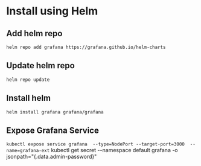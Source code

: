 # Install using Helm

## Add helm repo

`helm repo add grafana https://grafana.github.io/helm-charts`

## Update helm repo

`helm repo update`

## Install helm 

`helm install grafana grafana/grafana`

## Expose Grafana Service

`kubectl expose service grafana  --type=NodePort --target-port=3000  --name=grafana-ext`
 kubectl get secret --namespace default grafana -o jsonpath="{.data.admin-password}"
